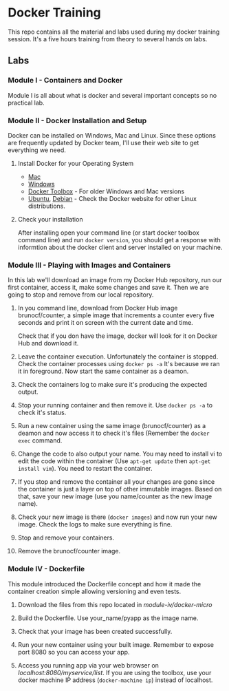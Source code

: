 # Docker Training

This repo contains all the material and labs used during my docker training session. It's a five hours training from theory to several hands on labs.

## Labs

### Module I - Containers and Docker

Module I is all about what is docker and several important concepts so no practical lab.

### Module II - Docker Installation and Setup

Docker can be installed on Windows, Mac and Linux. Since these options are frequently updated by Docker team, I'll use their web site to get everything we need.

1. Install Docker for your Operating System
    * [Mac](https://docs.docker.com/docker-for-mac/install/)
    * [Windows](https://docs.docker.com/docker-for-windows/install/#about-windows-containers-and-windows-server-2016)
    * [Docker Toolbox](https://docs.docker.com/toolbox/overview/#whats-in-the-box) - For older Windows and Mac versions
    * [Ubuntu](https://docs.docker.com/engine/installation/linux/ubuntu/), [Debian](https://docs.docker.com/engine/installation/linux/debian/) - Check the Docker website for other Linux distributions.

2. Check your installation

    After installing open your command line (or start docker toolbox command line) and run `docker version`, you should get a response with informtion about the docker client and server installed on your machine.

### Module III - Playing with Images and Containers

In this lab we'll download an image from my Docker Hub repository, run our first container, access it, make some changes and save it. Then we are going to stop and remove from our local repository.

1. In you command line, download from Docker Hub image brunocf/counter, a simple image that increments a counter every five seconds and print it on screen with the current date and time.

    Check that if you don have the image, docker will look for it on Docker Hub and download it.
    
2. Leave the container execution. Unfortunately the container is stopped. Check the container processes using `docker ps -a` It's because we ran it in foreground. Now start the same container as a deamon.

3. Check the containers log to make sure it's producing the expected output.

4. Stop your running container and then remove it. Use `docker ps -a` to check it's status.

5. Run a new container using the same image (brunocf/counter) as a deamon and now access it to check it's files (Remember the `docker exec` command.

6. Change the code to also output your name. You may need to install vi to edit the code within the container (Use `apt-get update` then `apt-get install vim`). You need to restart the container.

7. If you stop and remove the container all your changes are gone since the container is just a layer on top of other immutable images. Based on that, save your new image (use you name/counter as the new image name).

8. Check your new image is there (`docker images`) and now run your new image. Check the logs to make sure everything is fine.

9. Stop and remove your containers.

10. Remove the brunocf/counter image.

### Module IV - Dockerfile

This module introduced the Dockerfile concept and how it made the container creation simple allowing versioning and even tests.

1. Download the files from this repo located in *module-iv/docker-micro*

2. Build the Dockerfile. Use your_name/pyapp as the image name.

3. Check that your image has been created successfully.

4. Run your new container using your built image. Remember to expose port 8080 so you can access your app.

5. Access you running app via your web browser on *localhost:8080/myservice/list*. If you are using the toolbox, use your docker machine IP address (`docker-machine ip`) instead of localhost.
